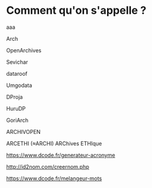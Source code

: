 # Comment qu'on s'appelle ?
aaa



Arch

OpenArchives

Sevichar

dataroof

Umgodata

DProja

HuruDP

GoriArch

ARCHIVOPEN

ARCETHI (≈ARCHI) ARChives ETHIque

https://www.dcode.fr/generateur-acronyme

http://id2nom.com/creernom.php



https://www.dcode.fr/melangeur-mots